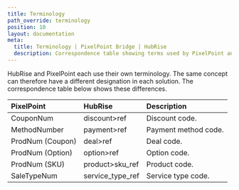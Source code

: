```yaml
---
title: Terminology
path_override: terminology
position: 10
layout: documentation
meta:
  title: Terminology | PixelPoint Bridge | HubRise
  description: Correspondence table showing terms used by PixelPoint and those used on HubRise for the same concept. Connect apps and synchronise your data.
---
```


HubRise and PixelPoint each use their own terminology. The same concept can therefore have a different designation in each solution. The correspondence table below shows these differences.

| PixelPoint       | HubRise          | Description          |
| :--------------- | :--------------- | :------------------- |
| CouponNum        | discount>ref     | Discount code.       |
| MethodNumber     | payment>ref      | Payment method code. |
| ProdNum (Coupon) | deal>ref         | Deal code.           |
| ProdNum (Option) | option>ref       | Option code.         |
| ProdNum (SKU)    | product>sku_ref  | Product code.        |
| SaleTypeNum      | service_type_ref | Service type code.   |
